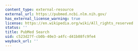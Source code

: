 ```yaml
---
content_type: external-resource
external_url: https://pubmed.ncbi.nlm.nih.gov/
has_external_license_warning: true
license: https://en.wikipedia.org/wiki/All_rights_reserved
status: ''
title: PubMed Search
uid: c523d27f-cb0b-40e3-a4fc-d41b08fc9fe4
wayback_url: ''
---
```

